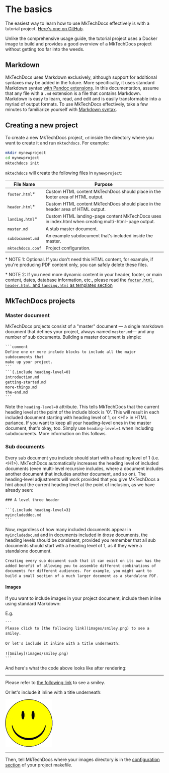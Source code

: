 # The basics

The easiest way to learn how to use MkTechDocs effectively is with a tutorial project. [Here's one on GitHub](https://github.com/jsseidel/GettingStartedWithMkTechDocs).

Unlike the comprehensive usage guide, the tutorial project uses a Docker image to build and provides a good overview of a MkTechDocs project without getting too far into the weeds.

## Markdown

MkTechDocs uses Markdown exclusively, although support for additional syntaxes may be added in the future. More specifically, it uses standard Markdown syntax [with Pandoc extensions](http://pandoc.org/MANUAL.html#pandocs-markdown). In this documentation, assume that any file with a `.md` extension is a file that contains Markdown. Markdown is easy to learn, read, and edit and is easily transformable into a myriad of output formats. To use MkTechDocs effectively, take a few minutes to familiarize yourself with [Markdown syntax](https://daringfireball.net/projects/markdown/syntax).

## Creating a new project

To create a new MkTechDocs project, `cd` inside the directory where you want to create it and run `mktechdocs`. For example:

```bash
mkdir mynewproject
cd mynewproject
mktechdocs init
```

`mktechdocs` will create the following files in `mynewproject`:

| File Name       | Purpose                                                                 |
|-----------------|-------------------------------------------------------------------------|
|`footer.html`\*|Custom HTML content MkTechDocs should place in the footer area of HTML output.|
|`header.html`\*|Custom HTML content MkTechDocs should place in the header area of HTML output.|
|`landing.html`\*|Custom HTML landing-page content MkTechDocs uses in index.html when creating multi-html-page output.|
|`master.md`|A stub master document.|
|`subdocument.md`|An example subdocument that's included inside the master.|
|`mktechdocs.conf`|Project configuration.|

\* NOTE 1: Optional. If you don't need this HTML content, for example, if you're producing PDF content only, you can safely delete these files.

\* NOTE 2: If you need more dynamic content in your header, footer, or main content, dates, database information, etc., please read the [`footer.html`, `header.html`, and `landing.html` as templates section](templates.html#footer.html-header.html-and-landing.html-as-templates)

## MkTechDocs projects

### Master document

MkTechDocs projects consist of a "master" document &mdash; a single markdown document that defines your project, always named `master.md`&mdash; and any number of sub documents. Building a master document is simple:

    ```comment
    Define one or more include blocks to include all the major subdocuments that
    make up your project.
    ```
    ```{.include heading-level=0}
    introduction.md
    getting-started.md
    more-things.md
    the-end.md
    ```

Note the `heading-level=0` attribute. This tells MkTechDocs that the current heading level at the point of the include block is '0'. This will result in each included document starting with heading level of 1, or &lt;H1&gt; in HTML parlance. If you want to keep all your heading-level ones in the master document, that's okay, too. Simply use `heading-level=1` when including subdocuments. More information on this follows.

### Sub documents

Every sub document you include should start with a heading level of 1 (i.e. &lt;H1&gt;). MkTechDocs automatically increases the heading level of included documents (even multi-level recursive includes, where a document includes another document that includes another document, and so on). The heading-level adjustments will work provided that you give MkTechDocs a hint about the current heading level at the point of inclusion, as we have already seen:

    ### A level three header
    
    ```{.include heading-level=3}
    myincludeddoc.md
    ```

Now, regardless of how many included documents appear in `myincludedoc.md` and in documents included in *those* documents, the heading levels should be consistent, provided you remember that all sub documents should start with a heading level of 1, as if they were a standalone document.

```tip
Creating every sub document such that it can exist on its own has the added benefit of allowing you to assemble different combinations of documents for different audiences. For example, you might want to build a small section of a much larger document as a standalone PDF.
```

#### Images

If you want to include images in your project document, include them inline using standard Markdown:

E.g.

    ```
    Please click to [the following link](images/smiley.png) to see a smiley.
        
    Or let's include it inline with a title underneath:
     
    ![Smiley](images/smiley.png)
    ```

And here's what the code above looks like after rendering:

<hr />

Please refer to [the following link](images/smiley.png) to see a smiley.

Or let's include it inline with a title underneath:

![Smiley](images/smiley.png)

<hr />


Then, tell MkTechDocs where your images directory is in the [configuration section](configuration-options.html#simple-configuration) of your project makefile.

